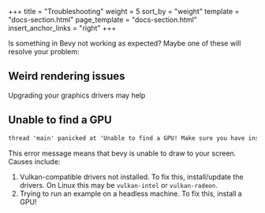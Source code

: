 +++
title = "Troubleshooting"
weight = 5
sort_by = "weight"
template = "docs-section.html"
page_template = "docs-section.html"
insert_anchor_links = "right"
+++

Is something in Bevy not working as expected? Maybe one of these will resolve your problem:

## Weird rendering issues
Upgrading your graphics drivers may help

## Unable to find a GPU

```txt
thread 'main' panicked at 'Unable to find a GPU! Make sure you have installed required drivers!'
```

This error message means that bevy is unable to draw to your screen.
Causes include:

1. Vulkan-compatible drivers not installed. To fix this, install/update the drivers. On Linux this may be `vulkan-intel` or `vulkan-radeon`.
2. Trying to run an example on a headless machine. To fix this, install a GPU!
